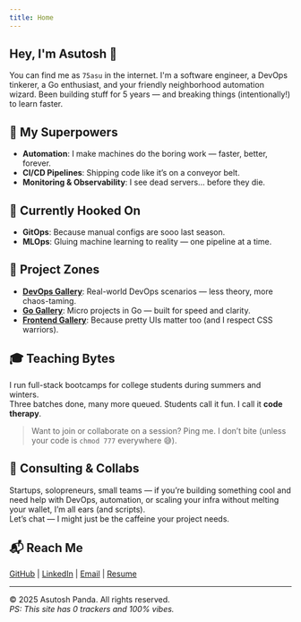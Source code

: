 ```yaml
---
title: Home
---
```


## Hey, I'm Asutosh 👋

You can find me as `75asu` in the internet. I'm a software engineer, a DevOps tinkerer, a Go enthusiast, and your friendly neighborhood automation wizard. Been building stuff for 5 years — and breaking things (intentionally!) to learn faster.

## 🔧 My Superpowers

- **Automation**: I make machines do the boring work — faster, better, forever.
- **CI/CD Pipelines**: Shipping code like it’s on a conveyor belt.
- **Monitoring & Observability**: I see dead servers... before they die.

## 🎯 Currently Hooked On

- **GitOps**: Because manual configs are sooo last season.
- **MLOps**: Gluing machine learning to reality — one pipeline at a time.

## 🚀 Project Zones

- **[DevOps Gallery](https://github.com/exitAsutosh/devops-gallery)**: Real-world DevOps scenarios — less theory, more chaos-taming.
- **[Go Gallery](https://github.com/exitAsutosh/go-gallery)**: Micro projects in Go — built for speed and clarity.
- **[Frontend Gallery](https://github.com/exitAsutosh/frontend-gallery)**: Because pretty UIs matter too (and I respect CSS warriors).

## 🎓 Teaching Bytes

I run full-stack bootcamps for college students during summers and winters.  
Three batches done, many more queued. Students call it fun. I call it **code therapy**.

> Want to join or collaborate on a session? Ping me. I don’t bite (unless your code is `chmod 777` everywhere 😅).

## 🤝 Consulting & Collabs

Startups, solopreneurs, small teams — if you’re building something cool and need help with DevOps, automation, or scaling your infra without melting your wallet, I’m all ears (and scripts).  
Let’s chat — I might just be the caffeine your project needs.

## 📬 Reach Me

[GitHub](https://github.com/75asu) | [LinkedIn](https://www.linkedin.com/in/75asu) | [Email](mailto:asutosh.pda@gmail.com) | [Resume](https://drive.google.com/file/d/1GF-JgK3q4zA50aGfqbkKSx8PfZw3dorx/view?usp=sharing)

---

© 2025 Asutosh Panda. All rights reserved.  
*PS: This site has 0 trackers and 100% vibes.*
